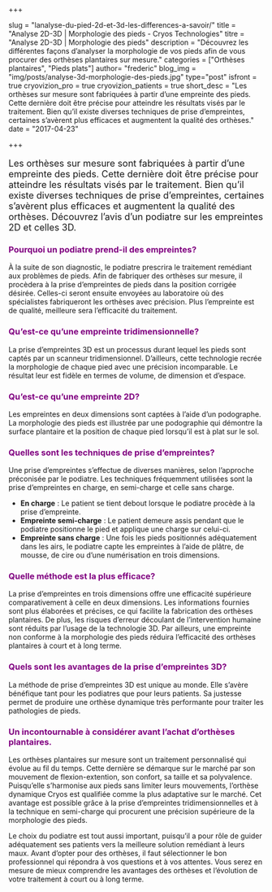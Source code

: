 +++

slug = "lanalyse-du-pied-2d-et-3d-les-differences-a-savoir/"
title = "Analyse 2D-3D | Morphologie des pieds - Cryos Technologies"
titre = "Analyse 2D-3D | Morphologie des pieds"
description = "Découvrez les différentes façons d’analyser la morphologie de vos pieds afin de vous procurer des orthèses plantaires sur mesure."
categories = ["Orthèses plantaires", "Pieds plats"]
author= "frederic"
blog_img = "img/posts/analyse-3d-morphologie-des-pieds.jpg"
type="post"
isfront = true
cryovizion_pro = true
cryovizion_patients = true
short_desc = "Les orthèses sur mesure sont fabriquées à partir d’une empreinte des pieds. Cette dernière doit être précise pour atteindre les résultats visés par le traitement. Bien qu’il existe diverses techniques de prise d’empreintes, certaines s’avèrent plus efficaces et augmentent la qualité des orthèses."
date = "2017-04-23"

+++


<p style="font-size: 18px;">Les orthèses sur mesure sont fabriquées à partir d’une empreinte des pieds. Cette dernière doit être précise pour atteindre les résultats visés par le traitement. Bien qu’il existe diverses techniques de prise d’empreintes, certaines s’avèrent plus efficaces et augmentent la qualité des orthèses. Découvrez l’avis d’un podiatre sur les empreintes 2D et celles 3D.</p>
<h3 style="color: #800080;">Pourquoi un podiatre prend-il des empreintes?</h3>
<p>À la suite de son diagnostic, le podiatre prescrira le traitement remédiant aux problèmes de pieds. Afin de fabriquer des orthèses sur mesure, il procèdera à la prise d’empreintes de pieds dans la position corrigée désirée. Celles-ci seront ensuite envoyées au laboratoire où des spécialistes fabriqueront les orthèses avec précision. Plus l’empreinte est de qualité, meilleure sera l’efficacité du traitement.</p>
<h3 style="color: #800080;">Qu’est-ce qu’une empreinte tridimensionnelle?</h3>
<p>La prise d’empreintes 3D est un processus durant lequel les pieds sont captés par un scanneur tridimensionnel. D’ailleurs, cette technologie recrée la morphologie de chaque pied avec une précision incomparable. Le résultat leur est fidèle en termes de volume, de dimension et d’espace.</p>
<h3 style="color: #800080;">Qu’est-ce qu’une empreinte 2D?</h3>
<p>Les empreintes en deux dimensions sont captées à l’aide d’un podographe. La morphologie des pieds est illustrée par une podographie qui démontre la surface plantaire et la position de chaque pied lorsqu’il est à plat sur le sol.</p>
<h3 style="color: #800080;">Quelles sont les techniques de prise d’empreintes?</h3>
<p>Une prise d’empreintes s’effectue de diverses manières, selon l’approche préconisée par le podiatre. Les techniques fréquemment utilisées sont la prise d’empreintes en charge, en semi-charge et celle sans charge.</p>
<ul>
	<li><strong>En charge</strong> : Le patient se tient debout lorsque le podiatre procède à la prise d’empreinte.</li>
	<li><strong>Empreinte semi-charge</strong> : Le patient demeure assis pendant que le podiatre positionne le pied et applique une charge sur celui-ci.</li>
	<li><strong>Empreinte sans charge</strong> : Une fois les pieds positionnés adéquatement dans les airs, le podiatre capte les empreintes à l’aide de plâtre, de mousse, de cire ou d’une numérisation en trois dimensions.</li>
</ul>
<h3 style="color: #800080;">Quelle méthode est la plus efficace?</h3>
<p>La prise d’empreintes en trois dimensions offre une efficacité supérieure comparativement à celle en deux dimensions. Les informations fournies sont plus élaborées et précises, ce qui facilite la fabrication des orthèses plantaires. De plus, les risques d’erreur découlant de l’intervention humaine sont réduits par l’usage de la technologie 3D. Par ailleurs, une empreinte non conforme à la morphologie des pieds réduira l’efficacité des orthèses plantaires à court et à long terme.</p>
<h3 style="color: #800080;">Quels sont les avantages de la prise d’empreintes 3D?</h3>
<p>La méthode de prise d’empreintes 3D est unique au monde. Elle s’avère bénéfique tant pour les podiatres que pour leurs patients. Sa justesse permet de produire une orthèse dynamique très performante pour traiter les pathologies de pieds.</p>
<h3 style="color: #800080;">Un incontournable à considérer avant l’achat d’orthèses plantaires.</h3>
<p>Les orthèses plantaires sur mesure sont un traitement personnalisé qui évolue au fil du temps. Cette dernière se démarque sur le marché par son mouvement de flexion-extention, son confort, sa taille et sa polyvalence. Puisqu’elle s’harmonise aux pieds sans limiter leurs mouvements, l’orthèse dynamique Cryos est qualifiée comme la plus adaptative sur le marché. Cet avantage est possible grâce à la prise d’empreintes tridimensionnelles et à la technique en semi-charge qui procurent une précision supérieure de la morphologie des pieds.</p>
<p>Le choix du podiatre est tout aussi important, puisqu’il a pour rôle de guider adéquatement ses patients vers la meilleure solution remédiant à leurs maux. Avant d’opter pour des orthèses, il faut sélectionner le bon professionnel qui répondra à vos questions et à vos attentes. Vous serez en mesure de mieux comprendre les avantages des orthèses et l’évolution de votre traitement à court ou à long terme.</p>

